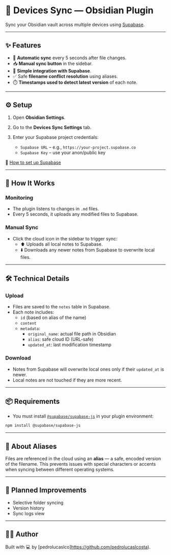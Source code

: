 # 📱 Devices Sync — Obsidian Plugin

Sync your Obsidian vault across multiple devices using [Supabase](https://supabase.com).

---

## ✨ Features

- 🔁 **Automatic sync** every 5 seconds after file changes.
- 📥 **Manual sync button** in the sidebar.
- 🔐 **Simple integration with Supabase**.
- ✅ Safe **filename conflict resolution** using aliases.
- ⏱️ **Timestamps used to detect latest version** of each note.

---

## ⚙️ Setup

1. Open **Obsidian Settings**.
2. Go to the **Devices Sync Settings** tab.
3. Enter your Supabase project credentials:

   - `Supabase URL` – e.g., `https://your-project.supabase.co`
   - `Supabase Key` – use your anon/public key

🔗 [How to set up Supabase](https://supabase.com/docs/guides/with-js)

---

## 📌 How It Works

### Monitoring

- The plugin listens to changes in `.md` files.
- Every 5 seconds, it uploads any modified files to Supabase.

### Manual Sync

- Click the cloud icon in the sidebar to trigger sync:
  - ⬆️ Uploads all local notes to Supabase.
  - ⬇️ Downloads any newer notes from Supabase to overwrite local files.

---

## 🛠️ Technical Details

### Upload

- Files are saved to the `notes` table in Supabase.
- Each note includes:
  - `id` (based on alias of the name)
  - `content`
  - `metadata`:
    - `original_name`: actual file path in Obsidian
    - `alias`: safe cloud ID (URL-safe)
    - `updated_at`: last modification timestamp

### Download

- Notes from Supabase will overwrite local ones only if their `updated_at` is newer.
- Local notes are not touched if they are more recent.

---

## 📦 Requirements

- You must install [`@supabase/supabase-js`](https://github.com/supabase/supabase-js) in your plugin environment:

```bash
npm install @supabase/supabase-js
```

---

## 🧠 About Aliases

Files are referenced in the cloud using an **alias** — a safe, encoded version of the filename. This prevents issues with special characters or accents when syncing between different operating systems.

---

## 🧪 Planned Improvements

- Selective folder syncing
- Version history
- Sync logs view

---

## 🧑‍💻 Author

Built with 💻 by [pedrolucaslco]https://github.com/pedrolucaslcosta).
